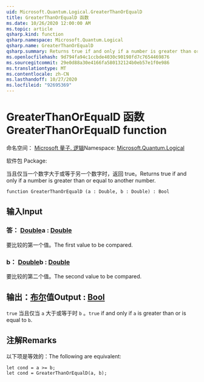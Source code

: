 ```yaml
---
uid: Microsoft.Quantum.Logical.GreaterThanOrEqualD
title: GreaterThanOrEqualD 函数
ms.date: 10/26/2020 12:00:00 AM
ms.topic: article
qsharp.kind: function
qsharp.namespace: Microsoft.Quantum.Logical
qsharp.name: GreaterThanOrEqualD
qsharp.summary: Returns true if and only if a number is greater than or equal to another number.
ms.openlocfilehash: 9d794fa94c1ccbde4030c90198fd7c7654469876
ms.sourcegitcommit: 29e0d88a30e4166fa580132124b0eb57e1f0e986
ms.translationtype: MT
ms.contentlocale: zh-CN
ms.lasthandoff: 10/27/2020
ms.locfileid: "92695369"
---
```

# <a name="greaterthanorequald-function"></a><span data-ttu-id="8a52e-102">GreaterThanOrEqualD 函数</span><span class="sxs-lookup"><span data-stu-id="8a52e-102">GreaterThanOrEqualD function</span></span>

<span data-ttu-id="8a52e-103">命名空间： [Microsoft 量子. 逻辑](xref:Microsoft.Quantum.Logical)</span><span class="sxs-lookup"><span data-stu-id="8a52e-103">Namespace: [Microsoft.Quantum.Logical](xref:Microsoft.Quantum.Logical)</span></span>

<span data-ttu-id="8a52e-104">软件包 [](https://nuget.org/packages/)</span><span class="sxs-lookup"><span data-stu-id="8a52e-104">Package: [](https://nuget.org/packages/)</span></span>


<span data-ttu-id="8a52e-105">当且仅当一个数字大于或等于另一个数字时，返回 true。</span><span class="sxs-lookup"><span data-stu-id="8a52e-105">Returns true if and only if a number is greater than or equal to another number.</span></span>

```qsharp
function GreaterThanOrEqualD (a : Double, b : Double) : Bool
```


## <a name="input"></a><span data-ttu-id="8a52e-106">输入</span><span class="sxs-lookup"><span data-stu-id="8a52e-106">Input</span></span>

### <a name="a--double"></a><span data-ttu-id="8a52e-107">答： [Double](xref:microsoft.quantum.lang-ref.double)</span><span class="sxs-lookup"><span data-stu-id="8a52e-107">a : [Double](xref:microsoft.quantum.lang-ref.double)</span></span>

<span data-ttu-id="8a52e-108">要比较的第一个值。</span><span class="sxs-lookup"><span data-stu-id="8a52e-108">The first value to be compared.</span></span>


### <a name="b--double"></a><span data-ttu-id="8a52e-109">b： [Double](xref:microsoft.quantum.lang-ref.double)</span><span class="sxs-lookup"><span data-stu-id="8a52e-109">b : [Double](xref:microsoft.quantum.lang-ref.double)</span></span>

<span data-ttu-id="8a52e-110">要比较的第二个值。</span><span class="sxs-lookup"><span data-stu-id="8a52e-110">The second value to be compared.</span></span>



## <a name="output--bool"></a><span data-ttu-id="8a52e-111">输出：[布尔](xref:microsoft.quantum.lang-ref.bool)值</span><span class="sxs-lookup"><span data-stu-id="8a52e-111">Output : [Bool](xref:microsoft.quantum.lang-ref.bool)</span></span>

<span data-ttu-id="8a52e-112">`true` 当且仅当 `a` 大于或等于时 `b` 。</span><span class="sxs-lookup"><span data-stu-id="8a52e-112">`true` if and only if `a` is greater than or is equal to `b`.</span></span>

## <a name="remarks"></a><span data-ttu-id="8a52e-113">注解</span><span class="sxs-lookup"><span data-stu-id="8a52e-113">Remarks</span></span>

<span data-ttu-id="8a52e-114">以下项是等效的：</span><span class="sxs-lookup"><span data-stu-id="8a52e-114">The following are equivalent:</span></span>

```Q#
let cond = a >= b;
let cond = GreaterThanOrEqualD(a, b);
```